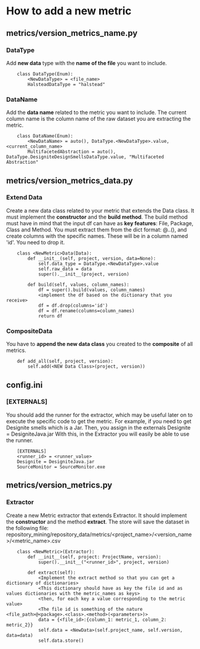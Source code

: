 # How to add a new metric

## metrics/version_metrics_name.py
### DataType
Add **new data** type with the **name of the file** you want to include.
```
    class DataType(Enum):
        <NewDataType> = <file_name>
        HalsteadDataType = "halstead"
```
    
### DataName
Add the **data name** related to the metric you want to include.
The current column name is the column name of the raw dataset you are extracting the metric.
```
    class DataName(Enum):
        <NewDataName> = auto(), DataType.<NewDataType>.value, <current_column_name>
        MultifacetedAbstraction = auto(), DataType.DesigniteDesignSmellsDataType.value, "Multifaceted Abstraction"
```

## metrics/version_metrics_data.py
### Extend Data
Create a new data class related to your metric that extends the Data class.
It must implement the **constructor** and the **build method**.
The build method must have in mind that the input df can have as **key features**: File, Package, Class and Method.
You must extract them from the dict format: <file>@<package>.<class>.<method>(<parameters>), and create columns with the specific names.
These will be in a column named 'id'. You need to drop it.

```
    class <NewMetric>Data(Data):
        def __init__(self, project, version, data=None):
            self.data_type = DataType.<NewDataType>.value
            self.raw_data = data
            super().__init__(project, version)

        def build(self, values, column_names):
            df = super().build(values, column_names)
            <implement the df based on the dictionary that you receive>
            df = df.drop(columns='id')
            df = df.rename(columns=column_names)
            return df
```

### CompositeData
You have to **append the new data class** you created to the **composite** of all metrics.

```
    def add_all(self, project, version):
        self.add(<NEW Data Class>(project, version))
```

## config.ini
### [EXTERNALS]
You should add the runner for the extractor, which may be useful later on to execute the specific code to get the metric.
For example, if you need to get Designite smells which is a Jar. Then, you assign in the externals Designite = DesigniteJava.jar
With this, in the Extractor you will easily be able to use the runner.

```
    [EXTERNALS]
    <runner_id> = <runner_value>
    Designite = DesigniteJava.jar
    SourceMonitor = SourceMonitor.exe
```

## metrics/version_metrics.py
### Extractor
Create a new Metric extractor that extends Extractor.
It should implement the **constructor** and the method **extract**.
The store will save the dataset in the following file:
    repository_mining/repository_data/metrics/<project_name>/<version_name>/<metric_name>.csv
```
    class <NewMetric>(Extractor):
        def __init__(self, project: ProjectName, version):
            super().__init__("<runner_id>", project, version)

        def extract(self):
            <Implement the extract method so that you can get a dictionary of dictionaries>
            <This dictionary should have as key the file id and as values dictionaries with the metric_names as keys>
            <then, for each key a value corresponding to the metric value>
            <The file id is something of the nature <file_path>@<package>.<class>.<method>(<parameters>)>
            data = {<file_id>:{column_1: metric_1, column_2: metric_2}}
            self.data = <NewData>(self.project_name, self.version, data=data)
            self.data.store()
```